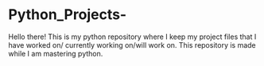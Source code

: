 # Python_Projects-
Hello there! This is my python repository where I keep my project files that I have worked on/ currently working on/will work on. This repository is made while I am mastering python. 
